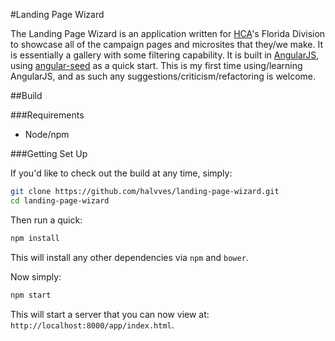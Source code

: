 #Landing Page Wizard

The Landing Page Wizard is an application written for [HCA](http://hcahealthcare.com)'s Florida Division to showcase all of the campaign pages and microsites that they/we make. It is essentially a gallery with some filtering capability. It is built in [AngularJS](http://angularjs.org/), using [angular-seed](https://github.com/angular/angular-seed) as a quick start. This is my first time using/learning AngularJS, and as such any suggestions/criticism/refactoring is welcome.

##Build

###Requirements
* Node/npm

###Getting Set Up

If you'd like to check out the build at any time, simply:

```bash
git clone https://github.com/halvves/landing-page-wizard.git
cd landing-page-wizard
```
Then run a quick:
```bash
npm install
```
This will install any other dependencies via `npm` and `bower`.

Now simply:
```bash
npm start
```

This will start a server that you can now view at: `http://localhost:8000/app/index.html`.





